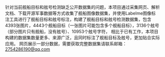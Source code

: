 针对当前舰船目标和舷号检测缺乏公开数据集的问题，本项目通过采集网页、解析文档、下载开源军事数据等方式收集了舰船图像数据集，并使用Labelme图像标注工具进行了舰船目标和舷号标注，构建了舰船目标和舷号检测数据集，包含4393张图片，4443个舰船目标（一张图片可能包含多个舰船目标），3136个舷号（部分图片只有舰船，没有舷号）、10953个舷号字符，
相比于已有工作，本项目构建的数据集数量更多、来源广泛，且同时标注了舰船目标及舷号，更加贴合实际应用。
网页展示一部分数据，需要获取完整数据集请联系邮箱：2754286190@qq.com
